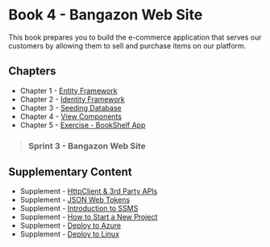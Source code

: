 # Book 4 - Bangazon Web Site

This book prepares you to build the e-commerce application that serves our customers by allowing them to sell and purchase items on our platform.

## Chapters

* Chapter 1 - [Entity Framework](./chapters/EF_INTRO.md)
* Chapter 2 - [Identity Framework](./chapters/ASPNET_IDENTITY_INTRO.md)
* Chapter 3 - [Seeding Database](./chapters/EF_SEEDING.md)
* Chapter 4 - [View Components](./chapters/VIEW_COMPONENTS.md)
* Chapter 5 - [Exercise - BookShelf App](./chapters/EXERCISE_BOOKSHELF.md)

> ### __Sprint 3__ - Bangazon Web Site

## Supplementary Content

* Supplement - [HttpClient & 3rd Party APIs](./chapters/HTTPCLIENT.md)
* Supplement - [JSON Web Tokens](./chapters/JWT.md)
* Supplement - [Introduction to SSMS](./chapters/SSMS_INTRO.md)
* Supplement - [How to Start a New Project](./chapters/PROJECT_INIT.md)
* Supplement - [Deploy to Azure](./chapters/AZURE_DEPLOY.md)
* Supplement - [Deploy to Linux](./chapters/LINUX_DEPLOY.md)
